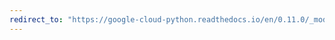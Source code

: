 ```yaml
---
redirect_to: "https://google-cloud-python.readthedocs.io/en/0.11.0/_modules/gcloud/storage/acl.html"
---
```

